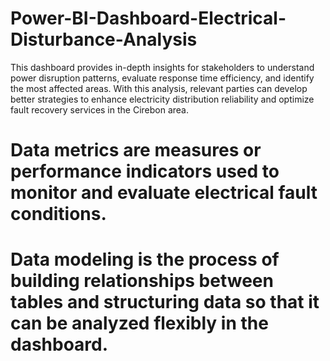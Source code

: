 # Power-BI-Dashboard-Electrical-Disturbance-Analysis
This dashboard provides in-depth insights for stakeholders to understand power disruption patterns, evaluate response time efficiency, and identify the most affected areas. With this analysis, relevant parties can develop better strategies to enhance electricity distribution reliability and optimize fault recovery services in the Cirebon area.

# Data metrics are measures or performance indicators used to monitor and evaluate electrical fault conditions.

# Data modeling is the process of building relationships between tables and structuring data so that it can be analyzed flexibly in the dashboard.
